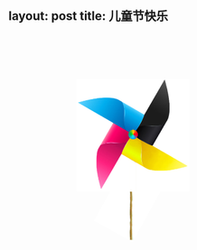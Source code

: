 layout: post
title: 儿童节快乐
---
<style>
  .mr-cont{
	height:500px;
	width:800px;
	margin: 0 auto;
	position: relative;
	background: url(images/bg.jpg)
  }
  .go{
	position: absolute;
	top:80px;
	left: 120px;
	height: 200px;
	z-index: 50;
  }
  .go:hover  {
	transform:rotate(1080deg);
	transition:2s all ease-out;
	transform-origin:50% 49%;	
  }
  .bar{
	position: absolute;
	top:220px;
	left: 180px;
	z-index: 0;
	transform:rotate(29deg);
  }
  
</style>
<div class="mr-cont">
    <img src="images/pic1.png" alt="" class="go">
    <img src="images/bar.png" alt="" class="bar">
</div>
